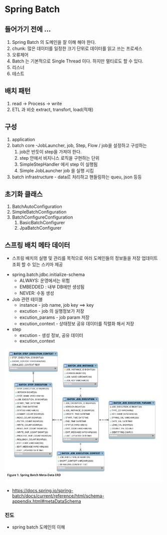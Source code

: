 # Spring Batch

## 들어가기 전에 ...
1. Spring Batch 의 도메인을 잘 이해 해야 한다.
2. chunk: 많은 데이터를 일정한 크기 단위로 데이터를 읽고 쓰는 프로세스
3. 오류제어
4. Batch 는 기본적으로 Single Thread 이다. 하지만 멀티로도 할 수 있다.
5. 리스너
6. 테스트

## 배치 패턴
1. read -> Process -> write
2. ETL 과 비슷 extract, transfort, load(적재)

## 구성
1. application
2. batch core -JobLauncher, job, Step, Flow / job을 설정하고 구성하는
   1. job은 반듯이 step을 가져야 한다. 
   2. step 안에서 비지니스 로직을 구현하는 단위 
   3. SimpleStepHandler 에서 step 이 실행됨
   4. Simple JobLauncher job 을 실행 시킴 
3. batch infrastructure - data르 처리하고 핸들링하는 queu, json 등등 

## 초기화 클래스 
1. BatchAutoConfiguration
2. SimpleBatchConfiguration
3. BatchConfigureConfiguration
   1. BasicBatchConfigurer
   2. JpaBatchConfigurer

## 스프링 배치 메타 데이터
* 스프링 배치의 실행 및 관리를 목적으로 여러 도메인들의 정보들을 저장 업데이트 조회 할 수 있는 스키마 제공 
- spring.batch.jdbc.initialize-schema 
  - ALWAYS: 운영에서는 위험 
  - EMBEDDED : 내부 DB에만 생성됨
  - NEVER: 수동 생성 
- Job 관련 테이블 
  - instance - job name, job key ==> key 
  - excution - job 의 실행정보가 저장 
  - excution_params - job param 저장 
  - excution_context - 상태정보 공유 데이터를 직렬화 해서 저장 
- step
  - excution - 생성 정보, 공유 데이터 
  - excution_context

![img.png](img/img.png)
- https://docs.spring.io/spring-batch/docs/current/reference/html/schema-appendix.html#metaDataSchema

### 진도 
- spring batch 도메인의 이해 